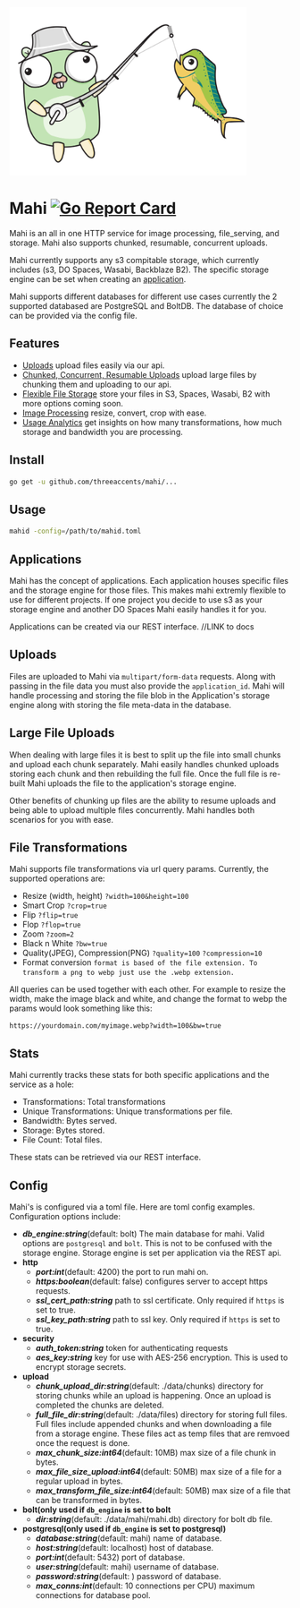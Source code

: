 <img src="mahi-gopher.png" height="300" />

# Mahi [![Go Report Card](http://goreportcard.com/badge/threeaccents/mahi)](https://goreportcard.com/report/threeaccents/mahi)

Mahi is an all in one HTTP service for image processing, file_serving, and storage. Mahi also supports chunked, resumable, concurrent uploads.

Mahi currently supports any s3 compitable storage, which currently includes (s3, DO Spaces, Wasabi, Backblaze B2). The specific storage engine can be set when creating an [application](https://github.com/threeaccents/mahi#applications).

Mahi supports different databases for different use cases currently the 2 supported databased are PostgreSQL and BoltDB. The database of choice can be provided via the config file.

## Features
 - [Uploads](https://github.com/threeaccents/mahi#uploads) upload files easily via our api.
 - [Chunked, Concurrent, Resumable Uploads](https://github.com/threeaccents/mahi#large-file-uploads) upload large files by chunking them and uploading to our api.
 - [Flexible File Storage](https://github.com/threeaccents/mahi#applications) store your files in S3, Spaces, Wasabi, B2 with more options coming soon.
 - [Image Processing](https://github.com/threeaccents/mahi#file-transformations) resize, convert, crop with ease.
 - [Usage Analytics](https://github.com/threeaccents/mahi#stats) get insights on how many transformations, how much storage and bandwidth you are processing.

## Install
```bash
go get -u github.com/threeaccents/mahi/...
```
## Usage
```bash
mahid -config=/path/to/mahid.toml
```
## Applications
Mahi has the concept of applications. Each application houses specific files and the storage engine for those files. This makes mahi extremly flexible to use for different projects. If one project you decide to use s3 as your storage engine and another DO Spaces Mahi easily handles it for you.

Applications can be created via our REST interface.  //LINK to docs
## Uploads
Files are uploaded to Mahi via `multipart/form-data` requests. Along with passing in the file data you must also provide the `application_id`.
Mahi will handle processing and storing the file blob in the Application's storage engine along with storing the file meta-data in the database.
## Large File Uploads
When dealing with large files it is best to split up the file into small chunks and upload each chunk separately. Mahi easily handles chunked uploads storing each chunk and then rebuilding the full file. Once the full file is re-built Mahi uploads the file to the application's storage engine.

Other benefits of chunking up files are the ability to resume uploads and being able to upload multiple files concurrently. Mahi handles both scenarios for you with ease.
## File Transformations
Mahi supports file transformations via url query params. Currently, the supported operations are:
 - Resize (width, height) `?width=100&height=100`
 - Smart Crop `?crop=true`
 - Flip `?flip=true`
 - Flop `?flop=true`
 - Zoom `?zoom=2`
 - Black n White `?bw=true`
 - Quality(JPEG), Compression(PNG) `?quality=100` `?compression=10`
 - Format conversion `format is based of the file extension. To transform a png to webp just use the .webp extension.`

All queries can be used together with each other. For example to resize the width, make the image black and white, and change the format to webp the params would look something like this:
```
https://yourdomain.com/myimage.webp?width=100&bw=true
```
## Stats
Mahi currently tracks these stats for both specific applications and the service as a hole:
 - Transformations: Total transformations
 - Unique Transformations: Unique transformations per file. 
 - Bandwidth: Bytes served.
 - Storage: Bytes stored.
 - File Count: Total files.

These stats can be retrieved via our REST interface.
## Config
Mahi's is configured via a toml file. Here are toml config examples. Configuration options include:
 - ***db_engine:string***(default: bolt) The main database for mahi. Valid options are `postgresql` and `bolt`. This is not to be confused with the storage engine. Storage engine is set per application via the REST api.
 - **http**
    - ***port:int***(default: 4200) the port to run mahi on.
    - ***https:boolean***(default: false) configures server to accept https requests.
    - ***ssl_cert_path:string*** path to ssl certificate. Only required if `https` is set to true.
    - ***ssl_key_path:string*** path to ssl key. Only required if `https` is set to true.
 - **security**
    - ***auth_token:string*** token for authenticating requests
    - ***aes_key:string*** key for use with AES-256 encryption. This is used to encrypt storage secrets.
 - **upload**
    - ***chunk_upload_dir:string***(default: ./data/chunks) directory for storing chunks while an upload is happening. Once an upload is completed the chunks are deleted.
    - ***full_file_dir:string***(default: ./data/files) directory for storing full files. Full files include appended chunks and when downloading a file from a storage engine. These files act as temp files that are remvoed once the request is done.
    - ***max_chunk_size:int64***(default: 10MB) max size of a file chunk in bytes.
    - ***max_file_size_upload:int64***(default: 50MB) max size of a file for a regular upload in bytes.
    - ***max_transform_file_size:int64***(default: 50MB) max size of a file that can be transformed in bytes.
 - **bolt(only used if `db_engine` is set to bolt**
    - ***dir:string***(default: ./data/mahi/mahi.db) directory for bolt db file.
 - **postgresql(only used if `db_engine` is set to postgresql)**
    - ***database:string***(default: mahi) name of database.
    - ***host:string***(default: localhost) host of database.
    - ***port:int***(default: 5432)  port of database.
    - ***user:string***(default: mahi) username of database.
    - ***password:string***(default: ) password of database.   
    - ***max_conns:int***(default: 10 connections per CPU) maximum connections for database pool.   
 
     
